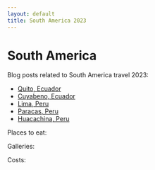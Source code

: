 ```yaml
---
layout: default
title: South America 2023
---
```


# South America

Blog posts related to South America travel 2023:

- [Quito, Ecuador](/southamerica/post-1-slug)
- [Cuyabeno, Ecuador](/southamerica/post-2-slug)
- [Lima, Peru](/southamerica/lima)
- [Paracas, Peru](/southamerica/post-4-slug)
- [Huacachina, Peru](/southamerica/post-5-slug)

Places to eat:

Galleries:

Costs:
